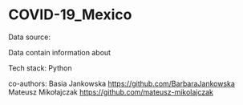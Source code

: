# COVID-19_Mexico

Data source: 

Data contain information about 

Tech stack: Python 

co-authors: Basia Jankowska https://github.com/BarbaraJankowska Mateusz Mikołajczak https://github.com/mateusz-mikolajczak
